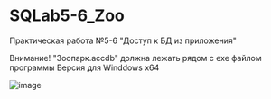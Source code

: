 # SQLab5-6_Zoo
Практическая работа №5-6 "Доступ к БД из приложения"

Внимание!
"Зоопарк.accdb" должна лежать рядом с exe файлом программы
Версия для Winddows x64
 
![image](https://user-images.githubusercontent.com/77233770/155263980-73650bdc-e489-4ffa-bbc1-a5ed80bc8ad4.png)
